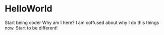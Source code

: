 # HelloWorld
Start being coder
Why am I here? I am coffused about why I do this things now.
Start to be different!

